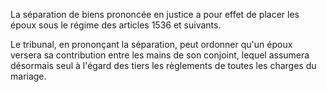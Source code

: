   
La séparation de biens prononcée en justice a pour effet de placer les époux sous le régime des articles 1536 et suivants.   

  
Le tribunal, en prononçant la séparation, peut ordonner qu'un époux versera sa contribution entre les mains de son conjoint, lequel assumera désormais seul à l'égard des tiers les règlements de toutes les charges du mariage.  
